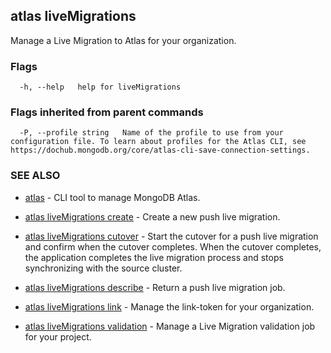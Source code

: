 ## atlas liveMigrations

Manage a Live Migration to Atlas for your organization.






### Flags

```
  -h, --help   help for liveMigrations

```


### Flags inherited from parent commands

```
  -P, --profile string   Name of the profile to use from your configuration file. To learn about profiles for the Atlas CLI, see https://dochub.mongodb.org/core/atlas-cli-save-connection-settings.

```

### SEE ALSO


* [atlas](atlas.md)	- CLI tool to manage MongoDB Atlas.

* [atlas liveMigrations create](atlas_liveMigrations_create.md)	- Create a new push live migration.

* [atlas liveMigrations cutover](atlas_liveMigrations_cutover.md)	- Start the cutover for a push live migration and confirm when the cutover completes. When the cutover completes, the application completes the live migration process and stops synchronizing with the source cluster.

* [atlas liveMigrations describe](atlas_liveMigrations_describe.md)	- Return a push live migration job.

* [atlas liveMigrations link](atlas_liveMigrations_link.md)	- Manage the link-token for your organization.

* [atlas liveMigrations validation](atlas_liveMigrations_validation.md)	- Manage a Live Migration validation job for your project.



